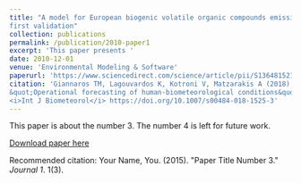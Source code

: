 ```yaml
---
title: "A model for European biogenic volatile organic compounds emissions: Software development and
first validation"
collection: publications
permalink: /publication/2010-paper1
excerpt: 'This paper presents '
date: 2010-12-01
venue: 'Environmental Modeling & Software'
paperurl: 'https://www.sciencedirect.com/science/article/pii/S1364815210001441?via%3Dihub'
citation: 'Giannaros TM, Lagouvardos K, Kotroni V, Matzarakis A (2018) 
&quot;Operational forecasting of human-biometeorological conditions&quot; 
<i>Int J Biometeorol</i> https://doi.org/10.1007/s00484-018-1525-3'
---
```

This paper is about the number 3. The number 4 is left for future work.

[Download paper here](http://tmgiannaros.github.io/files/paper20.pdf)

Recommended citation: Your Name, You. (2015). "Paper Title Number 3." <i>Journal 1</i>. 1(3).
